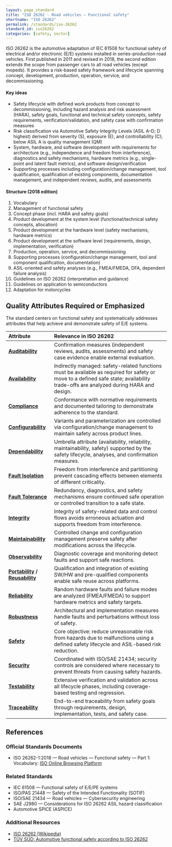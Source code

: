 ```yaml
---
layout: page_standard
title: "ISO 26262 - Road vehicles — Functional safety"
shortname: "ISO 26262"
permalink: /standards/iso-26262
standard_id: iso26262
categories: [safety, sector]
---
```


ISO 26262 is the automotive adaptation of IEC 61508 for functional safety of electrical and/or electronic (E/E) systems installed in series-production road vehicles.
First published in 2011 and revised in 2018, the second edition extends the scope from passenger cars to all road vehicles (except mopeds).
It provides a risk-based safety framework and lifecycle spanning concept, development, production, operation, service, and decommissioning.

#### Key ideas

- Safety lifecycle with defined work products from concept to decommissioning, including hazard analysis and risk assessment (HARA), safety goals, functional and technical safety concepts, safety requirements, verification/validation, and safety case with confirmation measures
- Risk classification via Automotive Safety Integrity Levels (ASIL A–D; D highest) derived from severity (S), exposure (E), and controllability (C); below ASIL A is quality management (QM)
- System, hardware, and software development with requirements for architecture (e.g., independence and freedom from interference), diagnostics and safety mechanisms, hardware metrics (e.g., single-point and latent fault metrics), and software design/verification
- Supporting processes including configuration/change management, tool qualification, qualification of existing components, documentation management, and independent reviews, audits, and assessments

#### Structure (2018 edition)

1. Vocabulary
2. Management of functional safety
3. Concept phase (incl. HARA and safety goals)
4. Product development at the system level (functional/technical safety concepts, allocation)
5. Product development at the hardware level (safety mechanisms, hardware metrics)
6. Product development at the software level (requirements, design, implementation, verification)
7. Production, operation, service, and decommissioning
8. Supporting processes (configuration/change management, tool and component qualification, documentation)
9. ASIL-oriented and safety analyses (e.g., FMEA/FMEDA, DFA, dependent failure analysis)
10. Guidelines on ISO 26262 (interpretation and guidance)
11. Guidelines on application to semiconductors
12. Adaptation for motorcycles

## Quality Attributes Required or Emphasized

The standard centers on functional safety and systematically addresses attributes that help achieve and demonstrate safety of E/E systems.

| Attribute | Relevance in ISO 26262 |
|:--- |:--- |
| **[Auditability](/qualities/auditability)** | Confirmation measures (independent reviews, audits, assessments) and safety case evidence enable external evaluation. |
| **[Availability](/qualities/availability)** | Indirectly managed: safety-related functions must be available as required for safety or move to a defined safe state; availability trade-offs are analyzed during HARA and design. |
| **[Compliance](/qualities/compliance)** | Conformance with normative requirements and documented tailoring to demonstrate adherence to the standard. |
| **[Configurability](/qualities/configurability)** | Variants and parameterization are controlled via configuration/change management to maintain safety across product lines. |
| **[Dependability](/qualities/dependability)** | Umbrella attribute (availability, reliability, maintainability, safety) supported by the safety lifecycle, analyses, and confirmation measures. |
| **[Fault Isolation](/qualities/fault-isolation)** | Freedom from interference and partitioning prevent cascading effects between elements of different criticality. |
| **[Fault Tolerance](/qualities/fault-tolerance)** | Redundancy, diagnostics, and safety mechanisms ensure continued safe operation or controlled transition to a safe state. |
| **[Integrity](/qualities/integrity)** | Integrity of safety-related data and control flows avoids erroneous actuation and supports freedom from interference. |
| **[Maintainability](/qualities/maintainability)** | Controlled change and configuration management preserve safety after modifications across the lifecycle. |
| **[Observability](/qualities/observability)** | Diagnostic coverage and monitoring detect faults and support safe reactions. |
| **[Portability](/qualities/portability) / [Reusability](/qualities/reusability)** | Qualification and integration of existing SW/HW and pre-qualified components enable safe reuse across platforms. |
| **[Reliability](/qualities/reliability)** | Random hardware faults and failure modes are analyzed (FMEA/FMEDA) to support hardware metrics and safety targets. |
| **[Robustness](/qualities/robustness)** | Architectural and implementation measures handle faults and perturbations without loss of safety. |
| **[Safety](/qualities/safety)** | Core objective: reduce unreasonable risk from hazards due to malfunctions using a defined safety lifecycle and ASIL-based risk reduction. |
| **[Security](/qualities/security)** | Coordinated with ISO/SAE 21434; security controls are considered where necessary to prevent threats from causing safety hazards. |
| **[Testability](/qualities/testability)** | Extensive verification and validation across all lifecycle phases, including coverage-based testing and regression. |
| **[Traceability](/qualities/traceability)** | End-to-end traceability from safety goals through requirements, design, implementation, tests, and safety case. |

## References

### Official Standards Documents

- ISO 26262-1:2018 — Road vehicles — Functional safety — Part 1: Vocabulary: 
[ISO Online Browsing Platform](https://www.iso.org/obp/ui/#iso:std:iso:26262:-1:ed-2:v1:en)

### Related Standards

- IEC 61508 — Functional safety of E/E/PE systems
- ISO/PAS 21448 — Safety of the Intended Functionality (SOTIF)
- ISO/SAE 21434 — Road vehicles — Cybersecurity engineering
- SAE J2980 — Considerations for ISO 26262 ASIL hazard classification
- Automotive SPICE (ASPICE)

### Additional Resources

- [ISO 26262 (Wikipedia)](https://en.wikipedia.org/wiki/ISO_26262)
- [TÜV SÜD: Automotive functional safety according to ISO 26262](https://www.tuvsud.com/en/industries/automotive/iso-26262-for-automotives)

